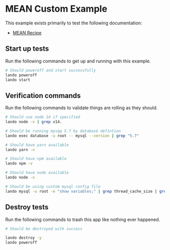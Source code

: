 # MEAN Custom Example

This example exists primarily to test the following documentation:

* [MEAN Recipe](https://docs.devwithlando.io/tutorials/mean.html)

## Start up tests

Run the following commands to get up and running with this example.

```bash
# Should poweroff and start successfully
lando poweroff
lando start
```

## Verification commands

Run the following commands to validate things are rolling as they should.

```bash
# Should use node 14 if specified
lando node -v | grep v14.

# Should be running mysqq 5.7 by database defintion
lando exec database -u root -- mysql --version | grep "5.7"

# Should have yarn available
lando yarn -v

# Should have npm available
lando npm -v

# Should have node available
lando node -v

# Should be using custom mysql config file
lando mysql -u root -e "show variables;" | grep thread_cache_size | grep 12
```

## Destroy tests

Run the following commands to trash this app like nothing ever happened.

```bash
# Should be destroyed with success

lando destroy -y
lando poweroff
```

